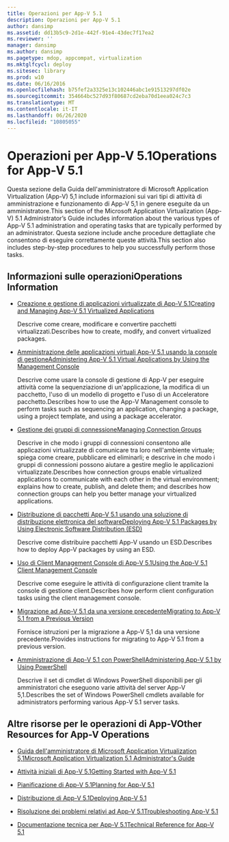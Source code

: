 ```yaml
---
title: Operazioni per App-V 5.1
description: Operazioni per App-V 5.1
author: dansimp
ms.assetid: dd13b5c9-2d1e-442f-91e4-43dec7f17ea2
ms.reviewer: ''
manager: dansimp
ms.author: dansimp
ms.pagetype: mdop, appcompat, virtualization
ms.mktglfcycl: deploy
ms.sitesec: library
ms.prod: w10
ms.date: 06/16/2016
ms.openlocfilehash: b75fef2a3325e13c102446abc1e91513297df02e
ms.sourcegitcommit: 354664bc527d93f80687cd2eba70d1eea024c7c3
ms.translationtype: MT
ms.contentlocale: it-IT
ms.lasthandoff: 06/26/2020
ms.locfileid: "10805055"
---
```

# <span data-ttu-id="1fb1d-103">Operazioni per App-V 5.1</span><span class="sxs-lookup"><span data-stu-id="1fb1d-103">Operations for App-V 5.1</span></span>


<span data-ttu-id="1fb1d-104">Questa sezione della Guida dell'amministratore di Microsoft Application Virtualization (App-V) 5,1 include informazioni sui vari tipi di attività di amministrazione e funzionamento di App-V 5,1 in genere eseguite da un amministratore.</span><span class="sxs-lookup"><span data-stu-id="1fb1d-104">This section of the Microsoft Application Virtualization (App-V) 5.1 Administrator’s Guide includes information about the various types of App-V 5.1 administration and operating tasks that are typically performed by an administrator.</span></span> <span data-ttu-id="1fb1d-105">Questa sezione include anche procedure dettagliate che consentono di eseguire correttamente queste attività.</span><span class="sxs-lookup"><span data-stu-id="1fb1d-105">This section also includes step-by-step procedures to help you successfully perform those tasks.</span></span>

## <span data-ttu-id="1fb1d-106">Informazioni sulle operazioni</span><span class="sxs-lookup"><span data-stu-id="1fb1d-106">Operations Information</span></span>


-   [<span data-ttu-id="1fb1d-107">Creazione e gestione di applicazioni virtualizzate di App-V 5.1</span><span class="sxs-lookup"><span data-stu-id="1fb1d-107">Creating and Managing App-V 5.1 Virtualized Applications</span></span>](creating-and-managing-app-v-51-virtualized-applications.md)

    <span data-ttu-id="1fb1d-108">Descrive come creare, modificare e convertire pacchetti virtualizzati.</span><span class="sxs-lookup"><span data-stu-id="1fb1d-108">Describes how to create, modify, and convert virtualized packages.</span></span>

-   [<span data-ttu-id="1fb1d-109">Amministrazione delle applicazioni virtuali App-V 5.1 usando la console di gestione</span><span class="sxs-lookup"><span data-stu-id="1fb1d-109">Administering App-V 5.1 Virtual Applications by Using the Management Console</span></span>](administering-app-v-51-virtual-applications-by-using-the-management-console.md)

    <span data-ttu-id="1fb1d-110">Descrive come usare la console di gestione di App-V per eseguire attività come la sequenziazione di un'applicazione, la modifica di un pacchetto, l'uso di un modello di progetto e l'uso di un Acceleratore pacchetto.</span><span class="sxs-lookup"><span data-stu-id="1fb1d-110">Describes how to use the App-V Management console to perform tasks such as sequencing an application, changing a package, using a project template, and using a package accelerator.</span></span>

-   [<span data-ttu-id="1fb1d-111">Gestione dei gruppi di connessione</span><span class="sxs-lookup"><span data-stu-id="1fb1d-111">Managing Connection Groups</span></span>](managing-connection-groups51.md)

    <span data-ttu-id="1fb1d-112">Descrive in che modo i gruppi di connessioni consentono alle applicazioni virtualizzate di comunicare tra loro nell'ambiente virtuale; spiega come creare, pubblicare ed eliminarli; e descrive in che modo i gruppi di connessioni possono aiutare a gestire meglio le applicazioni virtualizzate.</span><span class="sxs-lookup"><span data-stu-id="1fb1d-112">Describes how connection groups enable virtualized applications to communicate with each other in the virtual environment; explains how to create, publish, and delete them; and describes how connection groups can help you better manage your virtualized applications.</span></span>

-   [<span data-ttu-id="1fb1d-113">Distribuzione di pacchetti App-V 5.1 usando una soluzione di distribuzione elettronica del software</span><span class="sxs-lookup"><span data-stu-id="1fb1d-113">Deploying App-V 5.1 Packages by Using Electronic Software Distribution (ESD)</span></span>](deploying-app-v-51-packages-by-using-electronic-software-distribution--esd-.md)

    <span data-ttu-id="1fb1d-114">Descrive come distribuire pacchetti App-V usando un ESD.</span><span class="sxs-lookup"><span data-stu-id="1fb1d-114">Describes how to deploy App-V packages by using an ESD.</span></span>

-   [<span data-ttu-id="1fb1d-115">Uso di Client Management Console di App-V 5.1</span><span class="sxs-lookup"><span data-stu-id="1fb1d-115">Using the App-V 5.1 Client Management Console</span></span>](using-the-app-v-51-client-management-console.md)

    <span data-ttu-id="1fb1d-116">Descrive come eseguire le attività di configurazione client tramite la console di gestione client.</span><span class="sxs-lookup"><span data-stu-id="1fb1d-116">Describes how perform client configuration tasks using the client management console.</span></span>

-   [<span data-ttu-id="1fb1d-117">Migrazione ad App-V 5.1 da una versione precedente</span><span class="sxs-lookup"><span data-stu-id="1fb1d-117">Migrating to App-V 5.1 from a Previous Version</span></span>](migrating-to-app-v-51-from-a-previous-version.md)

    <span data-ttu-id="1fb1d-118">Fornisce istruzioni per la migrazione a App-V 5,1 da una versione precedente.</span><span class="sxs-lookup"><span data-stu-id="1fb1d-118">Provides instructions for migrating to App-V 5.1 from a previous version.</span></span>

-   [<span data-ttu-id="1fb1d-119">Amministrazione di App-V 5.1 con PowerShell</span><span class="sxs-lookup"><span data-stu-id="1fb1d-119">Administering App-V 5.1 by Using PowerShell</span></span>](administering-app-v-51-by-using-powershell.md)

    <span data-ttu-id="1fb1d-120">Descrive il set di cmdlet di Windows PowerShell disponibili per gli amministratori che eseguono varie attività del server App-V 5,1.</span><span class="sxs-lookup"><span data-stu-id="1fb1d-120">Describes the set of Windows PowerShell cmdlets available for administrators performing various App-V 5.1 server tasks.</span></span>






## <span data-ttu-id="1fb1d-121">Altre risorse per le operazioni di App-V</span><span class="sxs-lookup"><span data-stu-id="1fb1d-121">Other Resources for App-V Operations</span></span>


-   [<span data-ttu-id="1fb1d-122">Guida dell'amministratore di Microsoft Application Virtualization 5,1</span><span class="sxs-lookup"><span data-stu-id="1fb1d-122">Microsoft Application Virtualization 5.1 Administrator's Guide</span></span>](microsoft-application-virtualization-51-administrators-guide.md)

-   [<span data-ttu-id="1fb1d-123">Attività iniziali di App-V 5.1</span><span class="sxs-lookup"><span data-stu-id="1fb1d-123">Getting Started with App-V 5.1</span></span>](getting-started-with-app-v-51.md)

-   [<span data-ttu-id="1fb1d-124">Pianificazione di App-V 5.1</span><span class="sxs-lookup"><span data-stu-id="1fb1d-124">Planning for App-V 5.1</span></span>](planning-for-app-v-51.md)

-   [<span data-ttu-id="1fb1d-125">Distribuzione di App-V 5.1</span><span class="sxs-lookup"><span data-stu-id="1fb1d-125">Deploying App-V 5.1</span></span>](deploying-app-v-51.md)

-   [<span data-ttu-id="1fb1d-126">Risoluzione dei problemi relativi ad App-V 5.1</span><span class="sxs-lookup"><span data-stu-id="1fb1d-126">Troubleshooting App-V 5.1</span></span>](troubleshooting-app-v-51.md)

-   [<span data-ttu-id="1fb1d-127">Documentazione tecnica per App-V 5.1</span><span class="sxs-lookup"><span data-stu-id="1fb1d-127">Technical Reference for App-V 5.1</span></span>](technical-reference-for-app-v-51.md)

 

 





